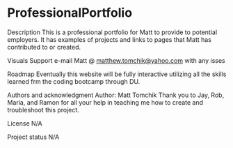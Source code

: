 # ProfessionalPortfolio

Description
This is a professional portfolio for Matt to provide to potential employers. It has examples of projects and links to pages that Matt has contributed to or created.


Visuals
Support
e-mail Matt @ matthew.tomchik@yahoo.com with any isses

Roadmap
Eventually this website will be fully interactive utilizing all the skills learned frm the coding bootcamp through DU.

Authors and acknowledgment
Author: Matt Tomchik Thank you to Jay, Rob, Maria, and Ramon for all your help in teaching me how to create and troubleshoot this project.

License
N/A

Project status
N/A
